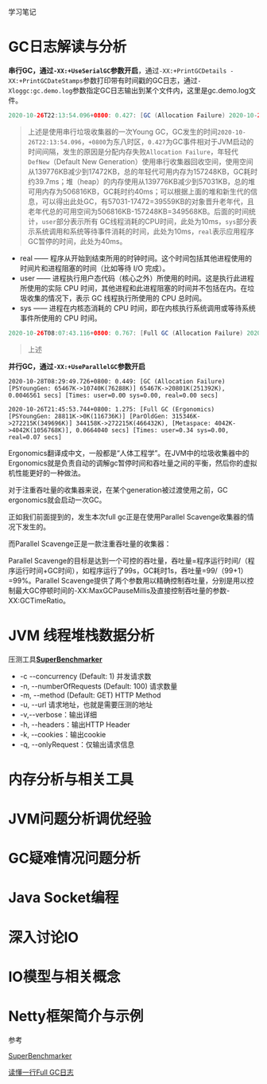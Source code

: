 学习笔记



GC日志解读与分析
======

**串行GC，通过`-XX:+UseSerialGC`参数开启**，通过`-XX:+PrintGCDetails -XX:+PrintGCDateStamps`参数打印带有时间戳的GC日志，通过`-Xloggc:gc.demo.log`参数指定GC日志输出到某个文件内，这里是gc.demo.log文件。

```java
2020-10-26T22:13:54.096+0800: 0.427: [GC (Allocation Failure) 2020-10-26T22:13:54.096+0800: 0.427: [DefNew: 139776K->17472K(157248K), 0.0395084 secs] 139776K->57031K(506816K), 0.0396923 secs] [Times: user=0.01 sys=0.01, real=0.04 secs] 
```

> 上述是使用串行垃圾收集器的一次Young GC，GC发生的时间`2020-10-26T22:13:54.096`，`+0800`为东八时区，`0.427`为GC事件相对于JVM启动的时间间隔，发生的原因是分配内存失败`Allocation Failure`，年轻代`DefNew`（Default New Generation）使用串行收集器回收空间，使用空间从139776KB减少到17472KB，总的年轻代可用内存为157248KB，GC耗时约39.7ms；堆（heap）的内存使用从139776KB减少到57031KB，总的堆可用内存为506816KB，GC耗时约40ms；可以根据上面的堆和新生代的信息，可以得出此处GC，有57031-17472=39559KB的对象晋升老年代，且老年代总的可用空间为506816KB-157248KB=349568KB。后面的时间统计，`user`部分表示所有 GC线程消耗的CPU时间，此处为10ms，`sys`部分表示系统调用和系统等待事件消耗的时间，此处为10ms，`real`表示应用程序GC暂停的时间，此处为40ms。

-  real —— 程序从开始到结束所用的时钟时间。这个时间包括其他进程使用的时间片和进程阻塞的时间（比如等待 I/O 完成）。 
-  user —— 进程执行用户态代码（核心之外）所使用的时间。这是执行此进程所使用的实际 CPU 时间，其他进程和此进程阻塞的时间并不包括在内。在垃圾收集的情况下，表示 GC 线程执行所使用的 CPU 总时间。 
-  sys —— 进程在内核态消耗的 CPU 时间，即在内核执行系统调用或等待系统事件所使用的 CPU 时间。

```java
2020-10-26T08:07:43.116+0800: 0.767: [Full GC (Allocation Failure) 2020-10-28T08:07:43.116+0800: 0.767: [Tenured: 174685K->174708K(174784K), 0.0344185 secs] 253204K->192073K(253440K), [Metaspace: 3291K->3291K(1056768K)], 0.0345011 secs] [Times: user=0.05 sys=0.00, real=0.05 secs] 
```

> 上述



**并行GC，通过`-XX:+UseParallelGC`参数开启**

```
2020-10-28T08:29:49.726+0800: 0.449: [GC (Allocation Failure) [PSYoungGen: 65467K->10740K(76288K)] 65467K->20801K(251392K), 0.0046561 secs] [Times: user=0.00 sys=0.00, real=0.00 secs] 
```





```
2020-10-26T21:45:53.744+0800: 1.275: [Full GC (Ergonomics) [PSYoungGen: 28811K->0K(116736K)] [ParOldGen: 315346K->272215K(349696K)] 344158K->272215K(466432K), [Metaspace: 4042K->4042K(1056768K)], 0.0664040 secs] [Times: user=0.34 sys=0.00, real=0.07 secs] 
```
Ergonomics翻译成中文，一般都是“人体工程学”。在JVM中的垃圾收集器中的Ergonomics就是负责自动的调解gc暂停时间和吞吐量之间的平衡，然后你的虚拟机性能更好的一种做法。

对于注重吞吐量的收集器来说，在某个generation被过渡使用之前，GC ergonomics就会启动一次GC。

正如我们前面提到的，发生本次full gc正是在使用Parallel Scavenge收集器的情况下发生的。

而Parallel Scavenge正是一款注重吞吐量的收集器：

Parallel Scavenge的目标是达到一个可控的吞吐量，吞吐量=程序运行时间/（程序运行时间+GC时间），如程序运行了99s，GC耗时1s，吞吐量=99/（99+1）=99%。Parallel Scavenge提供了两个参数用以精确控制吞吐量，分别是用以控制最大GC停顿时间的-XX:MaxGCPauseMillis及直接控制吞吐量的参数-XX:GCTimeRatio。







JVM 线程堆栈数据分析  
===

压测工具[**SuperBenchmarker**](https://github.com/aliostad/SuperBenchmarker)


- -c --concurrency (Default: 1) 并发请求数
- -n, --numberOfRequests (Default: 100) 请求数量
- -m, --method (Default: GET) HTTP Method
- -u, --url 请求地址，也就是需要压测的地址
- -v,--verbose：输出详细
- -h, --headers：输出HTTP Header
- -k, --cookies：输出cookie
- -q, --onlyRequest：仅输出请求信息



内存分析与相关工具
====



JVM问题分析调优经验
====



GC疑难情况问题分析
====



Java Socket编程
====



深入讨论IO
====



IO模型与相关概念
====



Netty框架简介与示例
====




参考

[SuperBenchmarker](https://github.com/aliostad/SuperBenchmarker)

[读懂一行Full GC日志](https://cloud.tencent.com/developer/article/1082687)
